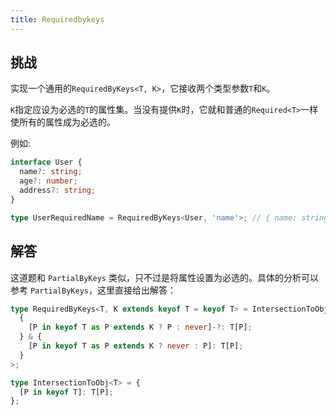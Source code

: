 ```yaml
---
title: Requiredbykeys
---
```


## 挑战

实现一个通用的`RequiredByKeys<T, K>`，它接收两个类型参数`T`和`K`。

`K`指定应设为必选的`T`的属性集。当没有提供`K`时，它就和普通的`Required<T>`一样使所有的属性成为必选的。

例如:

```ts
interface User {
  name?: string;
  age?: number;
  address?: string;
}

type UserRequiredName = RequiredByKeys<User, 'name'>; // { name: string; age?: number; address?: string }
```

## 解答

这道题和 `PartialByKeys` 类似，只不过是将属性设置为必选的。具体的分析可以参考 `PartialByKeys`，这里直接给出解答：

```ts
type RequiredByKeys<T, K extends keyof T = keyof T> = IntersectionToObj<
  {
    [P in keyof T as P extends K ? P : never]-?: T[P];
  } & {
    [P in keyof T as P extends K ? never : P]: T[P];
  }
>;

type IntersectionToObj<T> = {
  [P in keyof T]: T[P];
};
```
